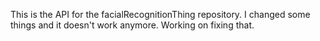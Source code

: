 This is the API for the facialRecognitionThing repository. I changed some things and it doesn't work anymore. Working on fixing that.

